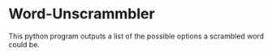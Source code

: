 # Word-Unscrammbler
This python program outputs a list of the possible options a scrambled word could be.
